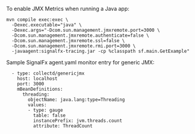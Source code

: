 To enable JMX Metrics when running a Java app:

```
mvn compile exec:exec \
  -Dexec.executable="java" \
  -Dexec.args="-Dcom.sun.management.jmxremote.port=3000 \
  -Dcom.sun.management.jmxremote.authenticate=false \
  -Dcom.sun.management.jmxremote.ssl=false \
  -Dcom.sun.management.jmxremote.rmi.port=3000 \
  -javaagent:signalfx-tracing.jar -cp %classpath sf.main.GetExample"
```
  
Sample SignalFx agent.yaml monitor entry for generic JMX:
```
  - type: collectd/genericjmx
    host: localhost
    port: 3000
    mBeanDefinitions:
      threading:
        objectName: java.lang:type=Threading
        values:
        - type: gauge
          table: false
          instancePrefix: jvm.threads.count
          attribute: ThreadCount
```
